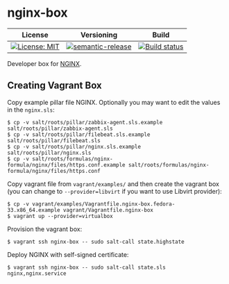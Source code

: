 # nginx-box

| License | Versioning | Build |
| ------- | ---------- | ----- |
| [![License: MIT](https://img.shields.io/badge/License-MIT-yellow.svg)](https://opensource.org/licenses/MIT) | [![semantic-release](https://img.shields.io/badge/%20%20%F0%9F%93%A6%F0%9F%9A%80-semantic--release-e10079.svg)](https://github.com/semantic-release/semantic-release) | [![Build status](https://ci.appveyor.com/api/projects/status/equ3u3hfqtrllnj4/branch/master?svg=true)](https://ci.appveyor.com/project/nikAizuddin/nginx-box/branch/master) |

Developer box for [NGINX](https://www.nginx.com/).


## Creating Vagrant Box

Copy example pillar file NGINX. Optionally you may want to edit the values in the `nginx.sls`:
```
$ cp -v salt/roots/pillar/zabbix-agent.sls.example salt/roots/pillar/zabbix-agent.sls
$ cp -v salt/roots/pillar/filebeat.sls.example salt/roots/pillar/filebeat.sls
$ cp -v salt/roots/pillar/nginx.sls.example salt/roots/pillar/nginx.sls
$ cp -v salt/roots/formulas/nginx-formula/nginx/files/https.conf.example salt/roots/formulas/nginx-formula/nginx/files/https.conf
```

Copy vagrant file from `vagrant/examples/` and then create the vagrant box (you can change to `--provider=libvirt` if you want to use Libvirt provider):
```
$ cp -v vagrant/examples/Vagrantfile.nginx-box.fedora-33.x86_64.example vagrant/Vagrantfile.nginx-box
$ vagrant up --provider=virtualbox
```

Provision the vagrant box:
```
$ vagrant ssh nginx-box -- sudo salt-call state.highstate
```

Deploy NGINX with self-signed certificate:
```
$ vagrant ssh nginx-box -- sudo salt-call state.sls nginx,nginx.service
```
